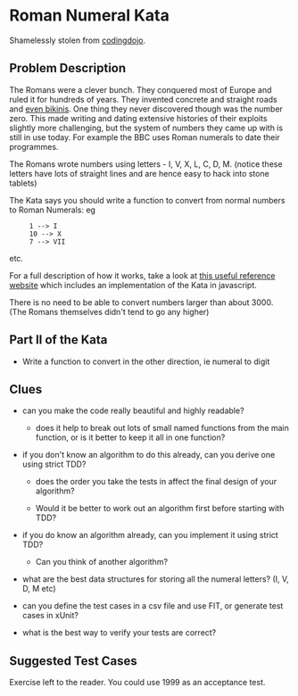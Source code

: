 Roman Numeral Kata
==================
 
Shamelessly stolen from [codingdojo][cd].
 

Problem Description
--------------------

The Romans were a clever bunch. They conquered most of Europe and ruled it for 
hundreds of years. They invented concrete and straight roads and [even 
bikinis][bi]. One thing they never discovered though was the number zero. 
This made writing and dating extensive histories of their exploits slightly 
more challenging, but the system of numbers they came up with is still in use 
today. For example the BBC uses Roman numerals to date their programmes.

The Romans wrote numbers using letters - I, V, X, L, C, D, M. (notice these 
letters have lots of straight lines and are hence easy to hack into stone 
tablets)

The Kata says you should write a function to convert from normal numbers to 
Roman Numerals: eg

```
     1 --> I
     10 --> X
     7 --> VII
```

etc.

For a full description of how it works, take a look at [this useful reference 
website][rn] which includes an implementation of the Kata in javascript.

There is no need to be able to convert numbers larger than about 3000. (The 
Romans themselves didn't tend to go any higher)


Part II of the Kata
-------------------

  * Write a function to convert in the other direction, ie numeral to digit 


Clues
-----

  * can you make the code really beautiful and highly readable? 

    - does it help to break out lots of small named functions from the main 
      function, or is it better to keep it all in one function? 
 
  * if you don't know an algorithm to do this already, can you derive one using 
    strict TDD? 

    - does the order you take the tests in affect the final design of your 
      algorithm?

    - Would it be better to work out an algorithm first before starting with 
      TDD? 

  * if you do know an algorithm already, can you implement it using strict TDD? 

    - Can you think of another algorithm? 

  * what are the best data structures for storing all the numeral letters? (I, 
    V, D, M etc)

  * can you define the test cases in a csv file and use FIT, or generate test 
    cases in xUnit?
  
  * what is the best way to verify your tests are correct? 


Suggested Test Cases
--------------------

Exercise left to the reader. You could use 1999 as an acceptance test.



  [cd]: http://codingdojo.org/cgi-bin/index.pl?action=browse&diff=1&id=KataRomanNumerals
  [bi]: http://sights.seindal.dk/sight/456_Roman_Villa_of_Piazza_Armerina.html
  [rn]: http://www.novaroma.org/via_romana/numbers.html
